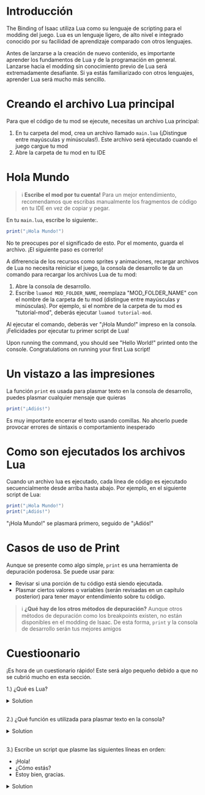 # Introducción

The Binding of Isaac utiliza Lua como su lenguaje de scripting para el modding del juego. Lua es un lenguaje ligero, de alto nivel e integrado conocido por su facilidad de aprendizaje comparado con otros lenguajes.

Antes de lanzarse a la creación de nuevo contenido, es importante aprender los fundamentos de Lua y de la programación en general. Lanzarse hacia el modding sin conocimiento previo de Lua será extremadamente desafiante. Si ya estás familiarizado con otros lenguajes, aprender Lua será mucho más sencillo.

# Creando el archivo Lua principal

Para que el código de tu mod se ejecute, necesitas un archivo Lua principal:
1. En tu carpeta del mod, crea un archivo llamado `main.lua` (¡Distingue entre mayúsculas y minúsculas!). Este archivo será ejecutado cuando el juego cargue tu mod
2. Abre la carpeta de tu mod en tu IDE

# Hola Mundo

>ℹ️ **Escribe el mod por tu cuenta!**
>Para un mejor entendimiento, recomendamos que escribas manualmente los fragmentos de código en tu IDE en vez de copiar y pegar.

En tu `main.lua`, escribe lo siguiente:.

```lua
print("¡Hola Mundo!")
```

No te preocupes por el significado de esto. Por el momento, guarda el archivo. ¡El siguiente paso es correrlo!

A difrerencia de los recursos como sprites y animaciones, recargar archivos de Lua no necesita reiniciar el juego, la consola de desarrollo te da un comando para recargar los archivos Lua de tu mod:

1. Abre la consola de desarrollo.
2. Escribe `luamod MOD_FOLDER_NAME`, reemplaza "MOD_FOLDER_NAME" con el nombre de la carpeta de tu mod (distingue entre mayúsculas y minúsculas). Por ejemplo, si el nombre de la carpeta de tu mod es "tutorial-mod", deberás ejecutar `luamod tutorial-mod`.

Al ejecutar el comando, deberás ver "¡Hola Mundo!" impreso en la consola. ¡Felicidades por ejecutar tu primer script de Lua!

Upon running the command, you should see "Hello World!" printed onto the console. Congratulations on running your first Lua script!

# Un vistazo a las impresiones

La función `print` es usada para plasmar texto en la consola de desarrollo, puedes plasmar cualquier mensaje que quieras

```lua
print("¡Adiós!")
```

Es muy importante encerrar el texto usando comillas. No ahcerlo puede provocar errores de sintaxis o comportamiento inesperado

# Como son ejecutados los archivos Lua

Cuando un archivo lua es ejecutado, cada línea de código es ejecutado secuencialmente desde arriba hasta abajo. Por ejemplo, en el siguiente script de Lua:

```lua
print("¡Hola Mundo!")
print("¡Adiós!")
```

"¡Hola Mundo!" se plasmará primero, seguido de "¡Adiós!"

# Casos de uso de Print

Aunque se presente como algo simple, `print` es una herramienta de depuración poderosa. Se puede usar para:
  - Revisar si una porción de tu código está siendo ejecutada.
  - Plasmar ciertos valores o variables (serán revisadas en un capítulo posterior) para tener mayor entendimiento sobre tu código.

> ℹ️ **¿Qué hay de los otros métodos de depuración?**
> Aunque otros métodos de depuración como los breakpoints existen, no están disponibles en el modding de Isaac. De esta forma, `print` y la consola de desarrollo serán tus mejores amigos

# Cuestioonario

¡Es hora de un cuestionario rápido! Este será algo pequeño debido a que no se cubrió mucho en esta sección.

1.) ¿Qué es Lua?

<details>
  <summary>Solution</summary>
  Lua es un lenguaje de scripting ligero, de alto nivel e incrustado.
</details>
<br>

2.) ¿Qué función es utilizada para plasmar texto en la consola?

<details>
  <summary>Solution</summary>
  `print`
</details>
<br>

3.) Escribe un script que plasme las siguientes líneas en orden:
 - ¡Hola!
 - ¿Cómo estás?
 - Estoy bien, gracias.

  <details>
  <summary>Solution</summary>

  ```lua
  print("¡Hola!")
  print("¿Cómo estás?")
  print("Estoy bien, gracias.")
  ```
</details>
<br>

